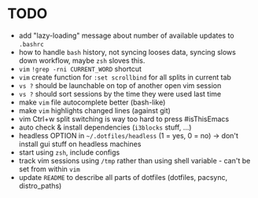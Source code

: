 # TODO
- add "lazy-loading" message about number of available updates to `.bashrc` 
- how to handle `bash` history, not syncing looses data, syncing slows down workflow, maybe `zsh` sloves this.
- `vim` `!grep -rni CURRENT_WORD` shortcut
- `vim` create function for `:set scrollbind` for all splits in current tab
- `vs ?` should be launchable on top of another open vim session
- `vs ?` should sort sessions by the time they were used last time
- make `vim` file autocomplete better (bash-like)
- make `vim` highlights changed lines (against git)
- vim Ctrl+w split switching is way too hard to press #isThisEmacs
- auto check & install dependencies (`i3blocks` stuff, ...)
- headless OPTION in `~/.dotfiles/headless` (1 = yes, 0 = no) -> don't install gui stuff on headless machines
- start using `zsh`, include configs 
- track vim sessions using `/tmp` rather than using shell variable - can't be set from within `vim`
- update `README` to describe all parts of dotfiles (dotfiles, pacsync, distro_paths) 


